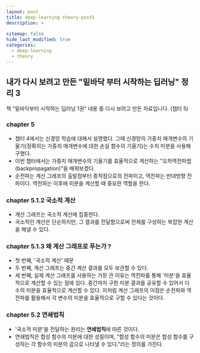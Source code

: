 ```yaml
---
layout: post
title: deep-learning-theory-post5
description: >
  
sitemap: false
hide_last_modified: true
categories:
  - deep-learning
  - theory
---
```


## 내가 다시 보려고 만든 "밑바닥 부터 시작하는 딥러닝" 정리 3

책 "밑바닥부터 시작하는 딥러닝 1권" 내용 중 다시 보려고 만든 자료입니다. (챕터 5)

### chapter 5

- 챕터 4에서는 신경망 학습에 대해서 설명했다. 그때 신경망의 가중치 매개변수의 기울기(정확히는 가중치 매개변수에 대한 손실 함수의 기울기)는 수치 미분을 사용해 구했다.
- 이번 챕터에서는 가중치 매개변수의 기울기를 효율적으로 계산하는 "오차역전파법(backpropagation)"을 배워보겠다.
- 순전파는 계산 그래프의 출발점부터 종착점으로의 전파이고, 역전파는 반대방향 전파이다. 역전파는 이후에 미분을 계산할 때 중요한 역할을 한다.

### chapter 5.1.2 국소적 계산

- 계산 그래프는 국소적 계산에 집중한다.
- 국소적인 계산은 단순하지만, 그 결과를 전달함으로써 전체를 구성하는 복잡한 계산을 해낼 수 있다.

### chapter 5.1.3 왜 계산 그래프로 푸는가 ?

- 첫 번째, '국소적 계산' 때문
- 두 번째, 계산 그래프는 중간 계산 결과를 모두 보관할 수 있다.
- 세 번째, 실제 계산 그래프를 사용하는 가장 큰 이유는 역전파를 통해 '미분'을 효율적으로 계산할 수 있는 점에 있다. 중간까지 구한 미분 결과를 공유할 수 있어서 다수의 미분을 효율적으로 계산할 수 있다. 이처럼 계산 그래프의 이점은 순전파와 역전파를 활용해서 각 변수의 미분을 효율적으로 구할 수 있다는 것이다.

### chapter 5.2 연쇄법칙

- '국소적 미분'을 전달하는 원리는 <strong>연쇄법칙</strong>에 따른 것이다.
- 연쇄법칙은 합성 함수의 미분에 대한 성질이며, "합성 함수의 미분은 합성 함수를 구성하는 각 함수의 미분의 곱으로 나타낼 수 있다."라는 정의를 가진다.







